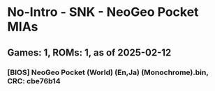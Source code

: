 # No-Intro - SNK - NeoGeo Pocket MIAs
## Games: 1, ROMs: 1, as of 2025-02-12

### [BIOS] NeoGeo Pocket (World) (En,Ja) (Monochrome).bin, CRC: cbe76b14
